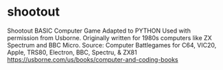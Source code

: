 # shootout
Shootout BASIC Computer Game Adapted to PYTHON
Used with permission from Usborne.
Originally written for 1980s computers like ZX Spectrum and BBC Micro.
Source: Computer Battlegames for C64, VIC20, Apple, TRS80, Electron, BBC, Spectru, & ZX81
https://usborne.com/us/books/computer-and-coding-books
